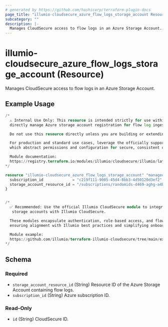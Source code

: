 ```yaml
---
# generated by https://github.com/hashicorp/terraform-plugin-docs
page_title: "illumio-cloudsecure_azure_flow_logs_storage_account Resource - illumio-cloudsecure"
subcategory: ""
description: |-
  Manages CloudSecure access to flow logs in an Azure Storage Account.
---
```


# illumio-cloudsecure_azure_flow_logs_storage_account (Resource)

Manages CloudSecure access to flow logs in an Azure Storage Account.

## Example Usage

```terraform
/*
  ⚠️ Internal Use Only: This resource is intended strictly for use within internal modules that
  directly manage Azure storage account registration for flow log ingestion in Illumio CloudSecure.

  Do not use this resource directly unless you are building or extending internal provisioning logic.

  For production and standard use cases, leverage the officially supported Illumio CloudSecure modules,
  which abstract permissions and configuration for secure, consistent deployment.

  Module documentation:
  https://registry.terraform.io/modules/illumio/cloudsecure/illumio/latest/submodules/azure_flow_logs_storage_accounts
*/

resource "illumio-cloudsecure_azure_flow_logs_storage_account" "managed_flow_log_storage_account" {
  subscription_id             = "c219f111-9005-45d4-8bb3-4d50120d3ef2"
  storage_account_resource_id = "/subscriptions/randomids-d469-aghg-a4b4-asdsdasadas/resourceGroups/azrg-illumio/providers/Microsoft.Storage/storageAccounts/illumioazuretest"
}


/*
  ✅ Recommended: Use the official Illumio CloudSecure module to integrate Azure subscriptions and
   storage accounts with Illumio CloudSecure.

  These modules encapsulate authentication, role-based access, and flow log storage configuration,
  ensuring alignment with Illumio best practices and simplifying onboarding across environments.

  Module example:
  https://github.com/illumio/terraform-illumio-cloudsecure/tree/main/examples/azure_flow_logs_storage_accounts
*/
```

<!-- schema generated by tfplugindocs -->
## Schema

### Required

- `storage_account_resource_id` (String) Resource ID of the Azure Storage Account containing flow logs.
- `subscription_id` (String) Azure subscription ID.

### Read-Only

- `id` (String) CloudSecure ID.
